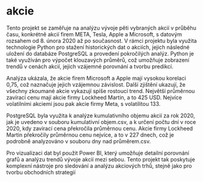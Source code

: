 # akcie
Tento projekt se zaměřuje na analýzu vývoje pěti vybraných akcií v průběhu času, konkrétně akcií firem META, Tesla, Apple a Microsoft, s datovým rozsahem od 8. února 2020 až po současnost. V rámci projektu byla využita technologie Python pro stažení historických dat o akciích, jejich následné uložení do databáze PostgreSQL a provedení pokročilých analýz. Python je také využíván pro výpočet klouzavých průměrů, což umožňuje zobrazení trendů v cenách akcií, jejich vzájemné porovnání a tvorbu predikcí.

Analýza ukázala, že akcie firem Microsoft a Apple mají vysokou korelaci 0,75, což naznačuje jejich vzájemnou závislost. Další zjištění ukazují, že všechny zkoumané akcie vykazují spíše rostoucí trend. Největší průměrnou zavírací cenu mají akcie firmy Lockheed Martin, a to 425 USD. Nejvíce volatilními akciemi jsou pak akcie firmy Meta, s volatilitou 133.

PostgreSQL byla využita k analýze kumulativního objemu akcií za rok 2020, jak je uvedeno v souboru kumulativní objem.csv, a k určení počtu dní v roce 2020, kdy zavírací cena překročila průměrnou cenu. Akcie firmy Lockheed Martin překročily průměrnou cenu nejvíce, a to v 227 dnech, což je podrobně analyzováno v souboru dny nad průměrem.csv.

Pro vizualizaci dat byl použit Power BI, který umožňuje detailní porovnání grafů a analýzu trendů vývoje akcií mezi sebou. Tento projekt tak poskytuje komplexní nástroje pro sledování a analýzu akciových trhů, stejně jako pro tvorbu obchodních strategií
